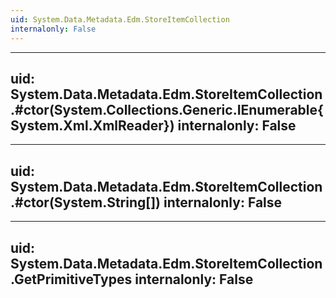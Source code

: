 ```yaml
---
uid: System.Data.Metadata.Edm.StoreItemCollection
internalonly: False
---
```


---
uid: System.Data.Metadata.Edm.StoreItemCollection.#ctor(System.Collections.Generic.IEnumerable{System.Xml.XmlReader})
internalonly: False
---

---
uid: System.Data.Metadata.Edm.StoreItemCollection.#ctor(System.String[])
internalonly: False
---

---
uid: System.Data.Metadata.Edm.StoreItemCollection.GetPrimitiveTypes
internalonly: False
---
